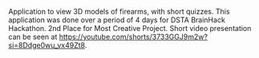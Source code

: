 Application to view 3D models of firearms, with short quizzes. This application was done over a period of 4 days for DSTA BrainHack Hackathon. 2nd Place for Most Creative Project.
Short video presentation can be seen at https://youtube.com/shorts/3733GGJ9m2w?si=8Ddge0wu_vx49Zt8.
